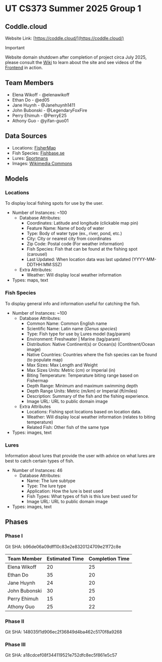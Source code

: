 # UT CS373 Summer 2025 Group 1

## Coddle.cloud

Website Link: [https://coddle.cloud/](https://coddle.cloud/)

> [!Important]
>
> Website domain shutdown after completion of project circa July 2025, please consult the [Wiki](https://github.com/ElenaWikoff/coddle.cloud/wiki) to learn about the site and see videos of the [Frontend](https://github.com/ElenaWikoff/coddle.cloud/wiki/Frontend-%E2%80%90-Website-Navigation-v3) in action.

## Team Members

- Elena Wikoff - @elenawikoff
- Ethan Do - @ed05
- Jane Huynh - @Janehuynh1411
- John Bubonski - @LegendaryFoxFire
- Perry Ehimuh - @PerryE25
- Athony Guo - @yifan-guo01

## Data Sources

- Locations: [FisherMap](https://usa.fishermap.org/)
- Fish Species: [Fishbase.se](https://www.fishbase.se/)
- Lures: [Sportmans](https://www.sportsmans.com/fishing-lures-types-chart?srsltid=AfmBOop3qHaJLkBmOtjPyIz_Nwze7VUmGilTGrGJznWbqH300ToSxvr8)
- Images: [Wikimedia Commons](https://commons.wikimedia.org/wiki/Main_Page)

## Models

### Locations

To display local fishing spots for use by the user.

- Number of Instances: ~100
    - Database Attributes:
        - Coordinates: Latitude and longitude (clickable map pin)
        - Feature Name: Name of body of water
        - Type: Body of water type (ex., river, pond, etc.)
        - City: City or nearest city from coordinates
        - Zip Code: Postal code (For weather information)
        - Fish Species: Fish that can be found at the fishing spot (carousel)
        - Last Updated: When location data was last updated (YYYY-MM-DDTHH:MM:SSZ)
    - Extra Attributes:
        - Weather: Will display local weather information
- Types: maps, text

### Fish Species

To display general info and information useful for catching the fish.

- Number of Instances: ~100
    - Database Attributes:
        - Common Name: Common English name
        - Scientific Name: Latin name (<em>Genus species</em>)
        - Type: Fish type for use by Lures model (tag/param)
        - Environment: Freshwater | Marine (tag/param)
        - Distribution: Native Continent(s) or Ocean(s) (Contitnent/Ocean image)
        - Native Countries: Countries where the fish species can be found (to populate map)
        - Max Sizes: Max Length and Weight
        - Max Sizes Units: Metric (cm) or Imperial (in)
        - Biting Temperature: Temperature biting range based on Fishermap
        - Depth Range: Minimum and maximum swimming depth
        - Depth Range Units: Metric (m/km) or Imperial (ft/miles)
        - Description: Summary of the fish and the fishing experience.
        - Image URL: URL to public domain image
    - Extra Attributes
        - Locations: Fishing spot locations based on location data.
        - Weather: Will display local weather information (relates to biting temperature)
        - Related Fish: Other fish of the same type
- Types: images, text

### Lures

Information about lures that provide the user with advice on what lures are best to catch certain types of fish.

- Number of Instances: 46
    - Database Attributes:
        - Name: The lure subtype
        - Type: The lure type
        - Application: How the lure is best used
        - Fish Types: What types of fish is this lure best used for
        - Image URL: URL to public domain image
- Types: images, text

## Phases

### Phase I

Git SHA: b96de06a09dff10c83e2e8320124709e21f72c8e

|  Team Member  | Estimated Time | Completion Time |
| ------------- | -------------- | --------------- |
| Elena Wikoff  |       20       |        25       |
| Ethan Do      |       35       |        20       |
| Jane Huynh    |       24       |        20       |
| John Bubonski |       30       |        25       |
| Perry Ehimuh  |       15       |        20       |
| Athony Guo    |       25       |        22       |

### Phase II

Git SHA: 148035f1d906ec2f36849d4ba462c5170f8a9268

### Phase III

Git SHA: a18cdcef08f344119521e752dfc8ec5f861e5c57
